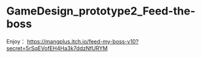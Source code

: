 # GameDesign_prototype2_Feed-the-boss

Enjoy：
https://mangplus.itch.io/feed-my-boss-v10?secret=5rSqEVofEH4Ha3k7ddzNfURYM
